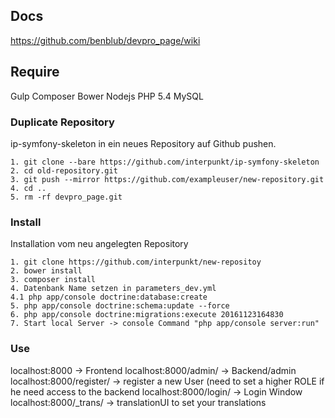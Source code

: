 ## Docs

https://github.com/benblub/devpro_page/wiki

## Require

Gulp
Composer
Bower
Nodejs
PHP 5.4
MySQL

### Duplicate Repository
ip-symfony-skeleton in ein neues Repository auf Github pushen.

```
1. git clone --bare https://github.com/interpunkt/ip-symfony-skeleton
2. cd old-repository.git
3. git push --mirror https://github.com/exampleuser/new-repository.git
4. cd ..
5. rm -rf devpro_page.git
```

### Install

Installation vom neu angelegten Repository
```
1. git clone https://github.com/interpunkt/new-repositoy
2. bower install
3. composer install
4. Datenbank Name setzen in parameters_dev.yml
4.1 php app/console doctrine:database:create
5. php app/console doctrine:schema:update --force
6. php app/console doctrine:migrations:execute 20161123164830
7. Start local Server -> console Command "php app/console server:run"
```

### Use
localhost:8000 -> Frontend
localhost:8000/admin/ -> Backend/admin
localhost:8000/register/ -> register a new User (need to set a higher ROLE if he need access to the backend
localhost:8000/login/ -> Login Window
localhost:8000/_trans/ -> translationUI to set your translations